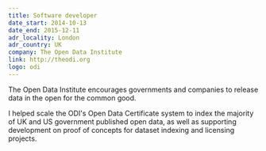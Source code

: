 ```yaml
---
title: Software developer
date_start: 2014-10-13
date_end: 2015-12-11
adr_locality: London
adr_country: UK
company: The Open Data Institute
link: http://theodi.org
logo: odi
---
```


The Open Data Institute encourages governments and companies to release data in the open for the common good.

I helped scale the ODI's Open Data Certificate system to index the majority of UK and US government published open data, as well as supporting development on proof of concepts for dataset indexing and licensing projects.
